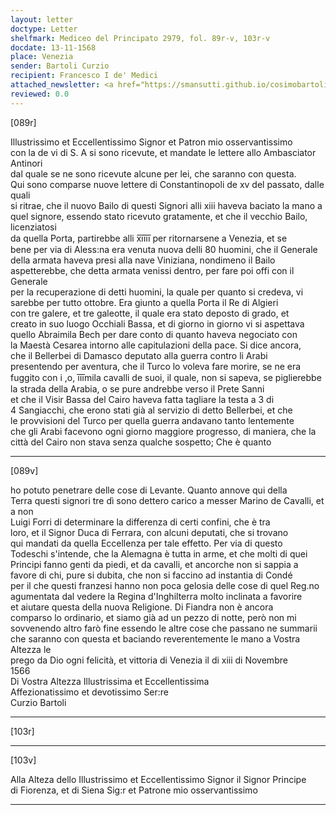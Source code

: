 ```yaml
---
layout: letter
doctype: Letter
shelfmark: Mediceo del Principato 2979, fol. 89r-v, 103r-v
docdate: 13-11-1568
place: Venezia
sender: Bartoli Curzio
recipient: Francesco I de' Medici
attached_newsletter: <a href="https://smansutti.github.io/cosimobartoli/texts/3080_113/">3080_113</a>
reviewed: 0.0
---
```


[089r]  
  
  
Illustrissimo et Eccellentissimo Signor et Patron mio osservantissimo  
con la de vi di S. A si sono ricevute, et mandate le lettere allo Ambasciator Antinori  
dal quale se ne sono ricevute alcune per lei, che saranno con questa.  
Qui sono comparse nuove lettere di Constantinopoli de xv del passato, dalle quali  
si ritrae, che il nuovo Bailo di questi Signori alli xiii haveva baciato la mano a  
quel signore, essendo stato ricevuto gratamente, et che il vecchio Bailo, licenziatosi  
da quella Porta, partirebbe alli x̅i̅i̅i̅i̅ per ritornarsene a Venezia, et se  
bene per via di Aless:na era venuta nuova delli 80 huomini, che il Generale  
della armata haveva presi alla nave Viniziana, nondimeno il Bailo  
aspetterebbe, che detta armata venissi dentro, per fare poi offi con il Generale  
per la recuperazione di detti huomini, la quale per quanto si credeva, vi  
sarebbe per tutto ottobre. Era giunto a quella Porta il Re di Algieri  
con tre galere, et tre galeotte, il quale era stato deposto di grado, et  
creato in suo luogo Occhiali Bassa, et di giorno in giorno vi si aspettava  
quello Abraimila Bech per dare conto di quanto haveva negociato con  
la Maestà Cesarea intorno alle capitulazioni della pace. Si dice ancora,  
che il Bellerbei di Damasco deputato alla guerra contro li Arabi  
presentendo per aventura, che il Turco lo voleva fare morire, se ne era  
fuggito con i ,o, i̅i̅i̅mila cavalli de suoi, il quale, non si sapeva, se piglierebbe  
la strada della Arabia, o se pure andrebbe verso il Prete Sanni  
et che il Visir Bassa del Cairo haveva fatta tagliare la testa a 3 di  
4 Sangiacchi, che erono stati già al servizio di detto Bellerbei, et che  
le provvisioni del Turco per quella guerra andavano tanto lentemente  
che gli Arabi facevono ogni giorno maggiore progresso, di maniera, che la  
città del Cairo non stava senza qualche sospetto; Che è quanto  
  
---  

[089v]  
  
  
ho potuto penetrare delle cose di Levante. Quanto annove qui della  
Terra questi signori tre dì sono dettero carico a messer Marino de Cavalli, et a non  
Luigi Forri di determinare la differenza di certi confini, che è tra  
loro, et il Signor Duca di Ferrara, con alcuni deputati, che si trovano  
qui mandati da quella Eccellenza per tale effetto. Per via di questo  
Todeschi s'intende, che la Alemagna è tutta in arme, et che molti di quei  
Principi fanno genti da piedi, et da cavalli, et ancorche non si sappia a  
favore di chi, pure si dubita, che non si faccino ad instantia di Condé  
per il che questi franzesi hanno non poca gelosia delle cose di quel Reg.no  
agumentata dal vedere la Regina d'Inghilterra molto inclinata a favorire  
et aiutare questa della nuova Religione. Di Fiandra non è ancora  
comparso lo ordinario, et siamo già ad un pezzo di notte, però non mi  
sovvenendo altro farò fine essendo le altre cose che passano ne summarii  
che saranno con questa et baciando reverentemente le mano a Vostra Altezza le  
prego da Dio ogni felicità, et vittoria di Venezia il di xiii di Novembre  
1566  
Di Vostra Altezza Illustrissima et Eccellentissima  
Affezionatissimo et devotissimo Ser:re  
Curzio Bartoli  
  
---  

[103r]  
  
  
  
---  

[103v]  
  
  
Alla Alteza dello Illustrissimo et Eccellentissimo Signor il Signor Principe  
di Fiorenza, et di Siena Sig:r et Patrone mio osservantissimo  
  
---  

